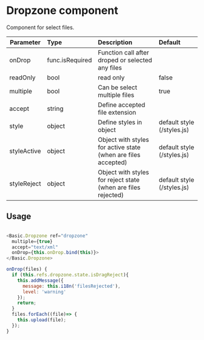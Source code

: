 # Dropzone component

Component for select files.

| Parameter | Type | Description | Default  |
| --- | :--- | :--- | :--- |
| onDrop | func.isRequired | Function call after droped or selected any files | |
| readOnly | bool | read only | false |
| multiple | bool | Can be select multiple files | true |
| accept | string | Define accepted file extension | |
| style  | object   | Define styles in object | default style (/styles.js) |
| styleActive  | object   | Object with styles for active state (when are files accepted) | default style (/styles.js) |
| styleReject  | object   | Object with styles for reject state (when are files rejected) | default style (/styles.js) ||

## Usage
```javascript

<Basic.Dropzone ref="dropzone"
  multiple={true}
  accept="text/xml"
  onDrop={this.onDrop.bind(this)}>
</Basic.Dropzone>

onDrop(files) {
  if (this.refs.dropzone.state.isDragReject){
    this.addMessage({
      message: this.i18n('filesRejected'),
      level: 'warning'
    });
    return;
  }
  files.forEach((file)=> {
    this.upload(file);
  });
}
```
